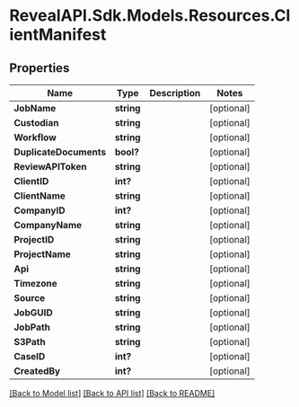 # RevealAPI.Sdk.Models.Resources.ClientManifest
## Properties

Name | Type | Description | Notes
------------ | ------------- | ------------- | -------------
**JobName** | **string** |  | [optional] 
**Custodian** | **string** |  | [optional] 
**Workflow** | **string** |  | [optional] 
**DuplicateDocuments** | **bool?** |  | [optional] 
**ReviewAPIToken** | **string** |  | [optional] 
**ClientID** | **int?** |  | [optional] 
**ClientName** | **string** |  | [optional] 
**CompanyID** | **int?** |  | [optional] 
**CompanyName** | **string** |  | [optional] 
**ProjectID** | **string** |  | [optional] 
**ProjectName** | **string** |  | [optional] 
**Api** | **string** |  | [optional] 
**Timezone** | **string** |  | [optional] 
**Source** | **string** |  | [optional] 
**JobGUID** | **string** |  | [optional] 
**JobPath** | **string** |  | [optional] 
**S3Path** | **string** |  | [optional] 
**CaseID** | **int?** |  | [optional] 
**CreatedBy** | **int?** |  | [optional] 

[[Back to Model list]](../README.md#documentation-for-models) [[Back to API list]](../README.md#documentation-for-api-endpoints) [[Back to README]](../README.md)

